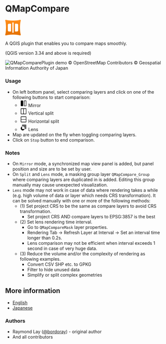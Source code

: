 # QMapCompare

<img src='./icon/icon.png' alt="QMapComparePlugin Icon" width="10%"><br>

A QGIS plugin that enables you to compare maps smoothly.

(QGIS version 3.34 and above is required)

<img src='./imgs/demo.gif' alt="QMapComparePlugin demo">
© OpenStreetMap Contributors
© Geospatial Information Authority of Japan

### Usage

- On left bottom panel, select comparing layers and click on one of the following buttons to start comparison:
  - <img src='./icon/compare_mirror.png' alt="QMapComparePlugin mirror Icon" width="5%"> Mirror
  - <img src='./icon/compare_split_vertical.png' alt="QMapComparePlugin vertical splitIcon" width="5%"> Vertical split
  - <img src='./icon/compare_split_horizontal.png' alt="QMapComparePlugin horizontal split Icon" width="5%"> Horizontal split
  - <img src='./icon/compare_lens.png' alt="QMapComparePlugin Lens Icon" width="5%"> Lens
- Map are updated on the fly when toggling comparing layers.
- Click on `Stop` button to end comparison.


### Notes
- On `Mirror` mode, a synchronized map view panel is added, but panel position and size are to be set by user.
- On `Split` and `Lens` mode, a masking group layer `QMapCompare_Group` where comparing layers are duplicated in is added. Editing this group manually may cause unexpected visualization.
- `Lens` mode may not work in case of data where rendering takes a while (e.g. high volume of data or layer which needs CRS transformation). It can be solved manually with one or more of the following methods:
  - (1) Set project CRS to be the same as compare layers to avoid CRS transformation.
    - Set project CRS AND compare layers to EPSG:3857 is the best
  - (2) Set lens rendering time interval.
    - Go to `QMapCompareMask` layer properties.
    - Rendering Tab -> Refresh Layer at Interval -> Set an interval time longer than 0.2s.
    - Lens comparison may not be efficient when interval exceeds 1 second in case of very huge data.
  - (3) Reduce the volume and/or the complexity of rendering as following examples.
    - Convert CSV SHP etc. to GPKG
    - Filter to hide unused data
    - Simplify or split complex geometries

## More information
- [English](https://dev.to/mierune/seamlessly-compare-maps-on-qgis-with-the-qmapcompare-plugin-3186)
- [Japanese](https://qgis.mierune.co.jp/posts/howto_plugin_q-map-compare)

### Authors

- Raymond Lay ([@bordoray](https://github.com/bordoray)) - original author
- And all contributors

